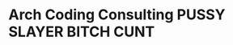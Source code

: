 [comment]: # (This file type is written in Markdown - ZJL)
[comment]: # (Below is how you comment in Markdown - ZJL)
[comment]: # (This actually is the most platform independent comment - ZJL)
[comment]: # (For Markdown coding syntax: https://github.com/adam-p/markdown-here/wiki/Markdown-Cheatsheet#code  - ZJL)

# Arch Coding Consulting PUSSY SLAYER BITCH CUNT